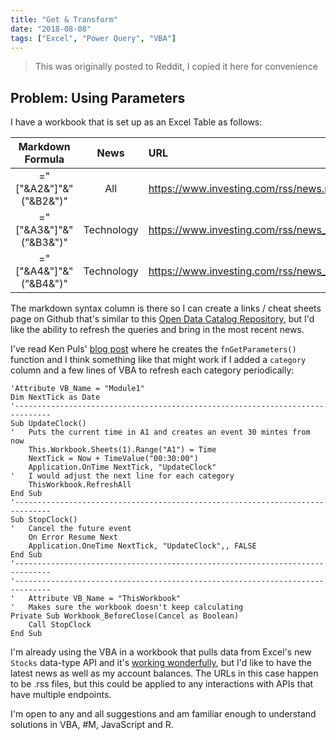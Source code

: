 ```yaml
---
title: "Get & Transform"
date: "2018-08-08"
tags: ["Excel", "Power Query", "VBA"]
---
```

> This was originally posted to Reddit, I copied it here for convenience
## Problem: Using Parameters

I have a workbook that is set up as an Excel Table as follows:

| Markdown Formula | News | URL |
|:---------------------:|:--------:|:-----------------------------------------|
| ="["&A2&"]"&"("&B2&")" |    All     | https://www.investing.com/rss/news.rss     |
| ="["&A3&"]"&"("&B3&")" | Technology | https://www.investing.com/rss/news_288.rss |
| ="["&A4&"]"&"("&B4&")" | Technology | https://www.investing.com/rss/news_288.rss |

The markdown syntax column is there so I can create a links / cheat sheets page on Github that's similar to this [Open Data Catalog Repository](https://github.com/axibase/open-data-catalog/tree/master/data-hosts), but I'd like the ability to refresh the queries and bring in the most recent news.

I've read Ken Puls' [blog post](https://www.excelguru.ca/blog/2014/11/26/building-a-parameter-table-for-power-query/) where he creates the `fnGetParameters()` function and I think something like that might work if I added a `category` column and a few lines of VBA to refresh each category periodically:

```visual-basic
'Attribute VB_Name = "Module1"
Dim NextTick as Date
'------------------------------------------------------------------------------
Sub UpdateClock()
'   Puts the current time in A1 and creates an event 30 mintes from now
    This.Workbook.Sheets(1).Range("A1") = Time
    NextTick = Now + TimeValue("00:30:00")
    Application.OnTime NextTick, "UpdateClock"
'   I would adjust the next line for each category
    ThisWorkbook.RefreshAll
End Sub
'------------------------------------------------------------------------------
Sub StopClock()
'   Cancel the future event
    On Error Resume Next
    Application.OneTime NextTick, "UpdateClock",, FALSE
End Sub
'------------------------------------------------------------------------------
'------------------------------------------------------------------------------
'   Attribute VB_Name = "ThisWorkbook"
'   Makes sure the workbook doesn't keep calculating
Private Sub Workbook_BeforeClose(Cancel as Boolean)
    Call StopClock
End Sub
```

I'm already using the VBA in a workbook that pulls data from Excel's new `Stocks` data-type API and it's [working wonderfully](https://www.youtube.com/watch?v=W_14DoSfGIM), but I'd like to have the latest news as well as my account balances. The URLs in this case happen to be .rss files, but this could be applied to any interactions with APIs that have multiple endpoints.

I'm open to any and all suggestions and am familiar enough to understand solutions in VBA, #M, JavaScript and R.
